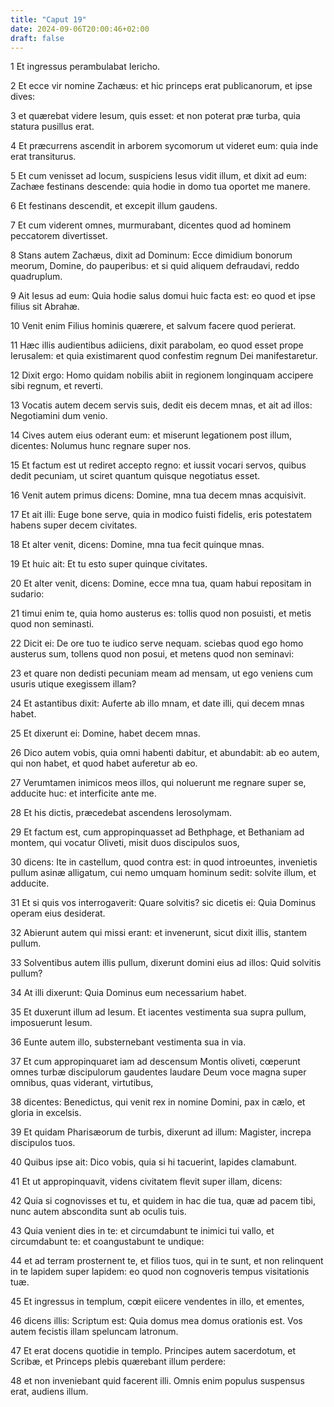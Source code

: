```yaml
---
title: "Caput 19"
date: 2024-09-06T20:00:46+02:00
draft: false
---
```



1 Et ingressus perambulabat Iericho.

2 Et ecce vir nomine Zachæus: et hic princeps erat publicanorum, et ipse dives:

3 et quærebat videre Iesum, quis esset: et non poterat præ turba, quia statura pusillus erat.

4 Et præcurrens ascendit in arborem sycomorum ut videret eum: quia inde erat transiturus.

5 Et cum venisset ad locum, suspiciens Iesus vidit illum, et dixit ad eum: Zachæe festinans descende: quia hodie in domo tua oportet me manere.

6 Et festinans descendit, et excepit illum gaudens.

7 Et cum viderent omnes, murmurabant, dicentes quod ad hominem peccatorem divertisset.

8 Stans autem Zachæus, dixit ad Dominum: Ecce dimidium bonorum meorum, Domine, do pauperibus: et si quid aliquem defraudavi, reddo quadruplum.

9 Ait Iesus ad eum: Quia hodie salus domui huic facta est: eo quod et ipse filius sit Abrahæ.

10 Venit enim Filius hominis quærere, et salvum facere quod perierat.

11 Hæc illis audientibus adiiciens, dixit parabolam, eo quod esset prope Ierusalem: et quia existimarent quod confestim regnum Dei manifestaretur.

12 Dixit ergo: Homo quidam nobilis abiit in regionem longinquam accipere sibi regnum, et reverti.

13 Vocatis autem decem servis suis, dedit eis decem mnas, et ait ad illos: Negotiamini dum venio.

14 Cives autem eius oderant eum: et miserunt legationem post illum, dicentes: Nolumus hunc regnare super nos.

15 Et factum est ut rediret accepto regno: et iussit vocari servos, quibus dedit pecuniam, ut sciret quantum quisque negotiatus esset.

16 Venit autem primus dicens: Domine, mna tua decem mnas acquisivit.

17 Et ait illi: Euge bone serve, quia in modico fuisti fidelis, eris potestatem habens super decem civitates.

18 Et alter venit, dicens: Domine, mna tua fecit quinque mnas.

19 Et huic ait: Et tu esto super quinque civitates.

20 Et alter venit, dicens: Domine, ecce mna tua, quam habui repositam in sudario:

21 timui enim te, quia homo austerus es: tollis quod non posuisti, et metis quod non seminasti.

22 Dicit ei: De ore tuo te iudico serve nequam. sciebas quod ego homo austerus sum, tollens quod non posui, et metens quod non seminavi:

23 et quare non dedisti pecuniam meam ad mensam, ut ego veniens cum usuris utique exegissem illam?

24 Et astantibus dixit: Auferte ab illo mnam, et date illi, qui decem mnas habet.

25 Et dixerunt ei: Domine, habet decem mnas.

26 Dico autem vobis, quia omni habenti dabitur, et abundabit: ab eo autem, qui non habet, et quod habet auferetur ab eo.

27 Verumtamen inimicos meos illos, qui noluerunt me regnare super se, adducite huc: et interficite ante me.

28 Et his dictis, præcedebat ascendens Ierosolymam.

29 Et factum est, cum appropinquasset ad Bethphage, et Bethaniam ad montem, qui vocatur Oliveti, misit duos discipulos suos,

30 dicens: Ite in castellum, quod contra est: in quod introeuntes, invenietis pullum asinæ alligatum, cui nemo umquam hominum sedit: solvite illum, et adducite.

31 Et si quis vos interrogaverit: Quare solvitis? sic dicetis ei: Quia Dominus operam eius desiderat.

32 Abierunt autem qui missi erant: et invenerunt, sicut dixit illis, stantem pullum.

33 Solventibus autem illis pullum, dixerunt domini eius ad illos: Quid solvitis pullum?

34 At illi dixerunt: Quia Dominus eum necessarium habet.

35 Et duxerunt illum ad Iesum. Et iacentes vestimenta sua supra pullum, imposuerunt Iesum.

36 Eunte autem illo, substernebant vestimenta sua in via.

37 Et cum appropinquaret iam ad descensum Montis oliveti, cœperunt omnes turbæ discipulorum gaudentes laudare Deum voce magna super omnibus, quas viderant, virtutibus,

38 dicentes: Benedictus, qui venit rex in nomine Domini, pax in cælo, et gloria in excelsis.

39 Et quidam Pharisæorum de turbis, dixerunt ad illum: Magister, increpa discipulos tuos.

40 Quibus ipse ait: Dico vobis, quia si hi tacuerint, lapides clamabunt.

41 Et ut appropinquavit, videns civitatem flevit super illam, dicens:

42 Quia si cognovisses et tu, et quidem in hac die tua, quæ ad pacem tibi, nunc autem abscondita sunt ab oculis tuis.

43 Quia venient dies in te: et circumdabunt te inimici tui vallo, et circumdabunt te: et coangustabunt te undique:

44 et ad terram prosternent te, et filios tuos, qui in te sunt, et non relinquent in te lapidem super lapidem: eo quod non cognoveris tempus visitationis tuæ.

45 Et ingressus in templum, cœpit eiicere vendentes in illo, et ementes,

46 dicens illis: Scriptum est: Quia domus mea domus orationis est. Vos autem fecistis illam speluncam latronum.

47 Et erat docens quotidie in templo. Principes autem sacerdotum, et Scribæ, et Princeps plebis quærebant illum perdere:

48 et non inveniebant quid facerent illi. Omnis enim populus suspensus erat, audiens illum.

